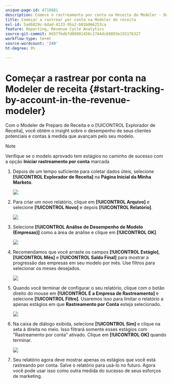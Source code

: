 ```yaml
---
unique-page-id: 4718681
description: Comece o rastreamento por conta na Receita do Modeler - Documentação do Marketo - Documentação do produto
title: Começar a rastrear por conta na Modeler de receita
exl-id: 5ad6829c-6dad-4133-95a2-b01b066253ca
feature: Reporting, Revenue Cycle Analytics
source-git-commit: 0d37fbdb7d08901458c1744dc68893e155176327
workflow-type: tm+mt
source-wordcount: '249'
ht-degree: 0%

---
```


# Começar a rastrear por conta na Modeler de receita {#start-tracking-by-account-in-the-revenue-modeler}

Com o Modeler de Preparo de Receita e o [!UICONTROL Explorador de Receita], você obtém o insight sobre o desempenho de seus clientes potenciais e contas à medida que avançam pelo seu modelo.

>[!NOTE]
>
>Verifique se o modelo aprovado tem estágios no caminho de sucesso com a opção **Iniciar rastreamento por conta** marcada

1. Depois de um tempo suficiente para coletar dados úteis, selecione **[!UICONTROL Explorador de Receita]** na **Página Inicial da Minha Marketo**.

   ![](assets/image2015-4-29-16-3a36-3a2.png)

1. Para criar um novo relatório, clique em **[!UICONTROL Arquivo]** e selecione **[!UICONTROL Novo]** e depois **[!UICONTROL Relatório]**.

   ![](assets/image2015-4-29-16-3a38-3a44.png)

1. Selecione **[!UICONTROL Análise de Desempenho de Modelo (Empresas)]** como a área de análise e clique em **[!UICONTROL OK]**.

   ![](assets/image2015-4-29-16-3a41-3a47.png)

1. Recomendamos que você arraste os campos **[!UICONTROL Estágio]**, **[!UICONTROL Mês]** e **[!UICONTROL Saldo Final]** para mostrar a progressão das empresas em seu modelo por mês. Use filtros para selecionar os meses desejados.

   ![](assets/image2015-4-29-17-3a16-3a1.png)

1. Quando você terminar de configurar o seu relatório, clique com o botão direito do mouse em **[!UICONTROL É a Empresa de Rastreamento]** e selecione **[!UICONTROL Filtro]**. Usaremos isso para limitar o relatório a apenas estágios em que **Rastreamento por Conta** esteja selecionado.

   ![](assets/image2015-4-29-17-3a18-3a9.png)

1. Na caixa de diálogo exibida, selecione **[!UICONTROL Sim]** e clique na seta à direita no meio. Isso filtrará somente esses estágios com &quot;Rastreamento por conta&quot; ativado. Clique em **[!UICONTROL OK]** quando terminar.

   ![](assets/image2015-6-9-16-3a21-3a3.png)

1. Seu relatório agora deve mostrar apenas os estágios que você está rastreando por conta. Salve o relatório para usá-lo no futuro. Agora você pode usar isso como outra medida do sucesso de seus esforços de marketing.
